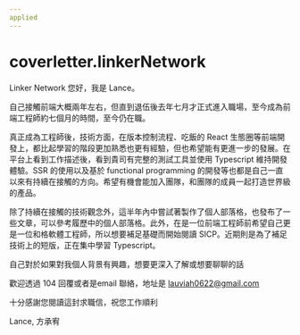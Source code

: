 ```yaml
---
applied
---
```


# coverletter.linkerNetwork

Linker Network 您好，我是 Lance。

自己接觸前端大概兩年左右，但直到退伍後去年七月才正式進入職場，至今成為前端工程師約七個月的時間，至今仍在職。

真正成為工程師後，技術方面，在版本控制流程、吃飯的 React 生態圈等前端開發上，都比起學習的階段更加熟悉也更有經驗，但也希望能有更進一步的發展。在平台上看到工作描述後，看到貴司有完整的測試工具並使用 Typescript 維持開發體驗。SSR 的使用以及基於 functional programming 的開發等也都是自己一直以來有持續在接觸的方向。希望有機會能加入團隊，和團隊的成員一起打造世界級的產品。

除了持續在接觸的技術觀念外，這半年內中嘗試著製作了個人部落格，也發布了一些文章，可以參考履歷中的個人部落格。此外，在是一位前端工程師前希望自己更是一位和格軟體工程師，所以想要補足基礎而開始閱讀 SICP。近期則是為了補足技術上的短版，正在集中學習 Typescript。

自己對於如果對我個人背景有興趣，想要更深入了解或想要聊聊的話

歡迎透過 104 回覆或者是email 聯絡，地址是 lauviah0622@gmail.com

十分感謝您閱讀這封求職信，祝您工作順利

Lance, 方承宥